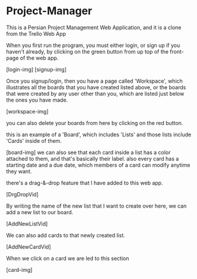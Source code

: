 # Project-Manager
This is a Persian Project Management Web Application, and it is a clone from the Trello Web App

When you first run the program, you must either login, or sign up if you haven't already, by clicking on the green button from up top of the front-page of the web app.

[login-img] [signup-img]


Once you signup/login, then you have a page called 'Workspace', which illustrates all the boards that you have created listed above, or the boards that were created by any user other than you, which are listed just below the ones you have made.

[workspace-img]

you can also delete your boards from here by clicking on the red button.


this is an example of a 'Board', which includes 'Lists' and those lists include 'Cards' inside of them.


[board-img]
we can also see that each card inside a list has a color attached to them, and that's basically their label.
also every card has a starting date and a due date, which members of a card can modify anytime they want.



there's a drag-&-drop feature that I have added to this web app.

[DrgDropVid]


By writing the name of the new list that I want to create over here, we can add a new list to our board.

[AddNewListVid]


We can also add cards to that newly created list.

[AddNewCardVid] 



When we click on a card we are led to this section

[card-img]





